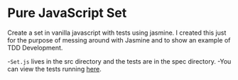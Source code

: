 Pure JavaScript Set
===================

Create a set in vanilla javascript with tests using jasmine. I created this just for the purpose of messing around with Jasmine and to show an example of TDD Development.

-```Set.js``` lives in the src directory and the tests are in the spec directory.
-You can view the tests running [here](http://jfrazelle.github.io/pure-javascript-set/).
